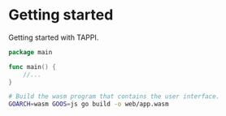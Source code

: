 # Getting started

Getting started with TAPPI.

```go
package main

func main() {
    //...
}
```

```bash
# Build the wasm program that contains the user interface.
GOARCH=wasm GOOS=js go build -o web/app.wasm
```